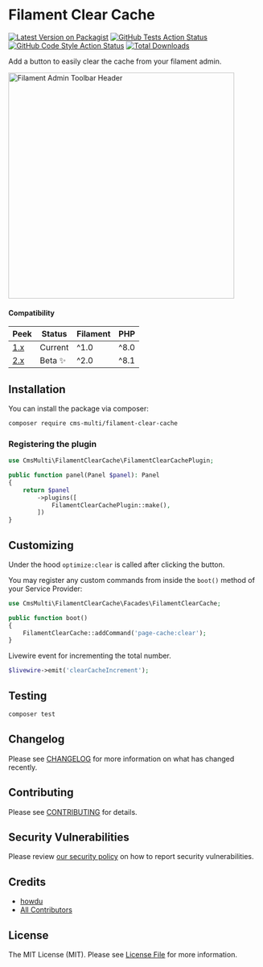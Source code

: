 # Filament Clear Cache 

[![Latest Version on Packagist](https://img.shields.io/packagist/v/cms-multi/filament-clear-cache.svg?style=flat-square)](https://packagist.org/packages/cms-multi/filament-clear-cache)
[![GitHub Tests Action Status](https://img.shields.io/github/actions/workflow/status/cms-multi/filament-clear-cache/run-tests.yml?branch=main&label=tests&style=flat-square)](https://github.com/cms-multi/filament-clear-cache/actions?query=workflow%3Arun-tests+branch%3Amain)
[![GitHub Code Style Action Status](https://img.shields.io/github/actions/workflow/status/cms-multi/filament-clear-cache/fix-php-code-style-issues.yml?branch=main&label=code%20style&style=flat-square)](https://github.com/cms-multi/filament-clear-cache/actions?query=workflow%3A"Fix+PHP+code+style+issues"+branch%3Amain)
[![Total Downloads](https://img.shields.io/packagist/dt/cms-multi/filament-clear-cache.svg?style=flat-square)](https://packagist.org/packages/cms-multi/filament-clear-cache)

Add a button to easily clear the cache from your filament admin.

<img width="449" alt="Filament Admin Toolbar Header" src="https://user-images.githubusercontent.com/533658/224348501-81f91bde-181c-454a-aafc-e633c1e7ae6f.png">


#### Compatibility

| Peek | Status | Filament | PHP |
|------|----------|----------|--------|
| [1.x](https://github.com/cms-multi/filament-clear-cache/tree/1.x) | Current | ^1.0     | ^8.0 |
| [2.x](https://github.com/cms-multi/filament-clear-cache/tree/2.x) | Beta ✨️ | ^2.0     | ^8.1 |

## Installation

You can install the package via composer:

```bash
composer require cms-multi/filament-clear-cache
```

### Registering the plugin

```php
use CmsMulti\FilamentClearCache\FilamentClearCachePlugin;

public function panel(Panel $panel): Panel
{
    return $panel
        ->plugins([
            FilamentClearCachePlugin::make(),
        ])
}
```

## Customizing

Under the hood `optimize:clear` is called after clicking the button.

You may register any custom commands from inside the `boot()` method of your Service Provider: 

```php
use CmsMulti\FilamentClearCache\Facades\FilamentClearCache;

public function boot()
{
    FilamentClearCache::addCommand('page-cache:clear');
}
```

Livewire event for incrementing the total number. 
```php
$livewire->emit('clearCacheIncrement');
```

## Testing

```bash
composer test
```

## Changelog

Please see [CHANGELOG](CHANGELOG.md) for more information on what has changed recently.

## Contributing

Please see [CONTRIBUTING](CONTRIBUTING.md) for details.

## Security Vulnerabilities

Please review [our security policy](../../security/policy) on how to report security vulnerabilities.

## Credits

- [howdu](https://github.com/cms-multi)
- [All Contributors](../../contributors)

## License

The MIT License (MIT). Please see [License File](LICENSE.md) for more information.

